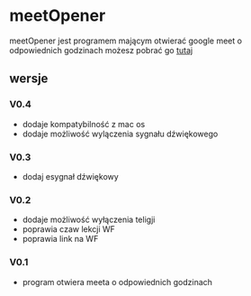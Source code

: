 # meetOpener

meetOpener jest programem mającym otwierać google meet o odpowiednich godzinach
możesz pobrać go [tutaj](https://github.com/MHanak-the-psychopath/meetOpener/raw/main/meetOpener.jar)

## wersje

### V0.4
* dodaje kompatybilność z mac os
* dodaje możliwość wylączenia sygnału dźwiękowego

### V0.3
* dodaj esygnał dźwiękowy

### V0.2
* dodaje możliwość wyłączenia teligji
* poprawia czaw lekcji WF
* poprawia link na WF

### V0.1
* program otwiera meeta o odpowiednich godzinach
